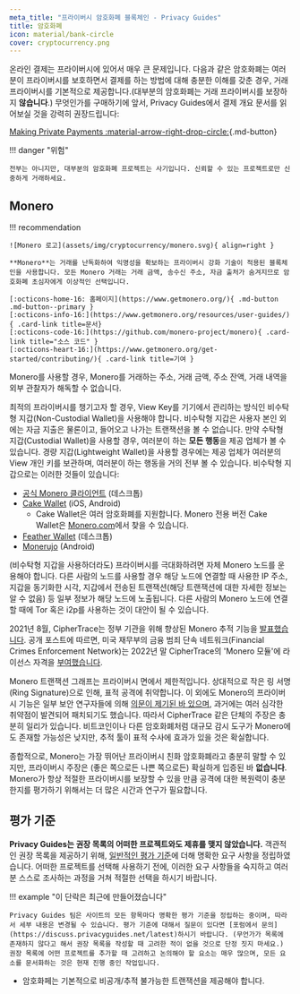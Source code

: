 ```yaml
---
meta_title: "프라이버시 암호화폐 블록체인 - Privacy Guides"
title: 암호화폐
icon: material/bank-circle
cover: cryptocurrency.png
---
```


온라인 결제는 프라이버시에 있어서 매우 큰 문제입니다. 다음과 같은 암호화폐는 여러분이 프라이버시를 보호하면서 결제를 하는 방법에 대해 충분한 이해를 갖춘 경우, 거래 프라이버시를 기본적으로 제공합니다.(대부분의 암호화폐는 거래 프라이버시를 보장하지 **않습니다**.) 무엇인가를 구매하기에 앞서, Privacy Guides에서 결제 개요 문서를 읽어보실 것을 강력히 권장드립니다:

[Making Private Payments :material-arrow-right-drop-circle:](advanced/payments.md ""){.md-button}

!!! danger "위험"

    전부는 아니지만, 대부분의 암호화폐 프로젝트는 사기입니다. 신뢰할 수 있는 프로젝트로만 신중하게 거래하세요.

## Monero

!!! recommendation

    ![Monero 로고](assets/img/cryptocurrency/monero.svg){ align=right }
    
    **Monero**는 거래를 난독화하여 익명성을 확보하는 프라이버시 강화 기술이 적용된 블록체인을 사용합니다. 모든 Monero 거래는 거래 금액, 송수신 주소, 자금 출처가 숨겨지므로 암호화폐 초심자에게 이상적인 선택입니다.
    
    [:octicons-home-16: 홈페이지](https://www.getmonero.org/){ .md-button .md-button--primary }
    [:octicons-info-16:](https://www.getmonero.org/resources/user-guides/){ .card-link title=문서}
    [:octicons-code-16:](https://github.com/monero-project/monero){ .card-link title="소스 코드" }
    [:octicons-heart-16:](https://www.getmonero.org/get-started/contributing/){ .card-link title=기여 }

Monero를 사용할 경우, Monero를 거래하는 주소, 거래 금액, 주소 잔액, 거래 내역을 외부 관찰자가 해독할 수 없습니다.

최적의 프라이버시를 챙기고자 할 경우, View Key를 기기에서 관리하는 방식인 비수탁형 지갑(Non-Custodial Wallet)을 사용해야 합니다. 비수탁형 지갑은 사용자 본인 외에는 자금 지출은 물론이고, 들어오고 나가는 트랜잭션을 볼 수 없습니다. 만약 수탁형 지갑(Custodial Wallet)을 사용할 경우, 여러분이 하는 **모든 행동**을 제공 업체가 볼 수 있습니다. 경량 지갑(Lightweight Wallet)을 사용할 경우에는 제공 업체가 여러분의 View 개인 키를 보관하며, 여러분이 하는 행동을 거의 전부 볼 수 있습니다. 비수탁형 지갑으로는 이러한 것들이 있습니다:

- [공식 Monero 클라이언트](https://getmonero.org/downloads) (데스크톱)
- [Cake Wallet](https://cakewallet.com/) (iOS, Android)
    - Cake Wallet은 여러 암호화폐를 지원합니다. Monero 전용 버전 Cake Wallet은 [Monero.com](https://monero.com/)에서 찾을 수 있습니다.
- [Feather Wallet](https://featherwallet.org/) (데스크톱)
- [Monerujo](https://www.monerujo.io/) (Android)

(비수탁형 지갑을 사용하더라도) 프라이버시를 극대화하려면 자체 Monero 노드를 운용해야 합니다. 다른 사람의 노드를 사용할 경우 해당 노드에 연결할 때 사용한 IP 주소, 지갑을 동기화한 시각, 지갑에서 전송된 트랜잭션(해당 트랜잭션에 대한 자세한 정보는 알 수 없음) 등 일부 정보가 해당 노드에 노출됩니다. 다른 사람의 Monero 노드에 연결할 때에 Tor 혹은 i2p를 사용하는 것이 대안이 될 수 있습니다.

2021년 8월, CipherTrace는 정부 기관을 위해 향상된 Monero 추적 기능을 [발표했습니다](https://ciphertrace.com/enhanced-monero-tracing/). 공개 포스트에 따르면, 미국 재무부의 금융 범죄 단속 네트워크(Financial Crimes Enforcement Network)는 2022년 말 CipherTrace의 'Monero 모듈'에 라이선스 자격을 [부여했습니다](https://sam.gov/opp/d12cbe9afbb94ca68006d0f006d355ac/view).

Monero 트랜잭션 그래프는 프라이버시 면에서 제한적입니다. 상대적으로 작은 링 서명(Ring Signature)으로 인해, 표적 공격에 취약합니다. 이 외에도 Monero의 프라이버시 기능은 일부 보안 연구자들에 의해 [의문이 제기된 바 있으며](https://web.archive.org/web/20180331203053/https://www.wired.com/story/monero-privacy/), 과거에는 여러 심각한 취약점이 발견되어 패치되기도 했습니다. 따라서 CipherTrace 같은 단체의 주장은 충분히 일리가 있습니다. 비트코인이나 다른 암호화폐처럼 대규모 감시 도구가 Monero에도 존재할 가능성은 낮지만, 추적 툴이 표적 수사에 효과가 있을 것은 확실합니다.

종합적으로, Monero는 가장 뛰어난 프라이버시 친화 암호화폐라고 충분히 말할 수 있지만, 프라이버시 주장은 (좋은 쪽으로든 나쁜 쪽으로든) 확실하게 입증된 바 **없습니다**. Monero가 항상 적절한 프라이버시를 보장할 수 있을 만큼 공격에 대한 복원력이 충분한지를 평가하기 위해서는 더 많은 시간과 연구가 필요합니다.

## 평가 기준

**Privacy Guides는 권장 목록의 어떠한 프로젝트와도 제휴를 맺지 않았습니다.** 객관적인 권장 목록을 제공하기 위해, [일반적인 평가 기준](about/criteria.md)에 더해 명확한 요구 사항을 정립하였습니다. 어떠한 프로젝트를 선택해 사용하기 전에, 이러한 요구 사항들을 숙지하고 여러분 스스로 조사하는 과정을 거쳐 적절한 선택을 하시기 바랍니다.

!!! example "이 단락은 최근에 만들어졌습니다"

    Privacy Guides 팀은 사이트의 모든 항목마다 명확한 평가 기준을 정립하는 중이며, 따라서 세부 내용은 변경될 수 있습니다. 평가 기준에 대해서 질문이 있다면 [포럼에서 문의](https://discuss.privacyguides.net/latest)하시기 바랍니다. (무언가가 목록에 존재하지 않다고 해서 권장 목록을 작성할 때 고려한 적이 없을 것으로 단정 짓지 마세요.) 권장 목록에 어떤 프로젝트를 추가할 때 고려하고 논의해야 할 요소는 매우 많으며, 모든 요소를 문서화하는 것은 현재 진행 중인 작업입니다.

- 암호화페는 기본적으로 비공개/추적 불가능한 트랜잭션을 제공해야 합니다.
